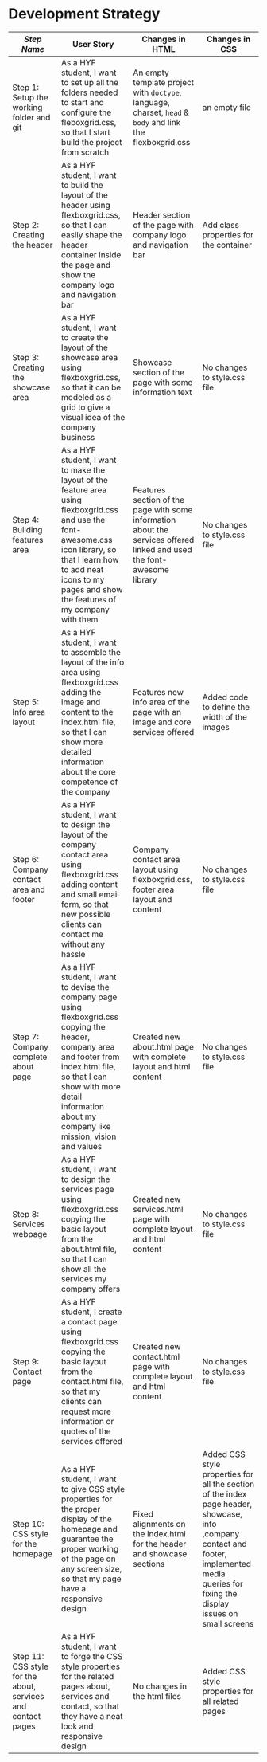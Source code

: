 # Development Strategy


| _Step Name_ | User Story | Changes in HTML | Changes in CSS |
| --- | --- | --- | --- |
| Step 1: Setup the working folder and git | As a HYF student, I want to set up all the folders needed to start and configure the fleboxgrid.css, so that I start build the project from scratch | An empty template project with `doctype`, language, charset, `head` & `body` and link the flexboxgrid.css | an empty file |
| Step 2: Creating the header | As a HYF student, I want to build the layout of the header using flexboxgrid.css, so that I can easily shape the header container inside the page and show the company logo and navigation bar | Header section of the page with company logo and navigation bar | Add class properties for the container |
| Step 3: Creating the showcase area | As a HYF student, I want to create the layout of the showcase area using flexboxgrid.css, so that it can be modeled as a grid to give a visual idea of the company business | Showcase section of the page with some information text | No changes to style.css file |
| Step 4: Building features area | As a HYF student, I want to make the layout of the feature area using flexboxgrid.css and use the font-awesome.css icon library, so that I learn how to add neat icons to my pages and show the features of my company with them | Features section of the page with some information about the services offered linked and used the font-awesome library | No changes to style.css file |
| Step 5: Info area layout | As a HYF student, I want to assemble the layout of the info area using flexboxgrid.css adding the image and content to the index.html file, so that I can show more detailed information about the core competence of the company | Features new info area of the page with an image and core services offered | Added code to define the width of the images |
| Step 6: Company contact area and footer | As a HYF student, I want to design the layout of the company contact area using flexboxgrid.css adding content and small email form, so that new possible clients can contact me without any hassle | Company contact area layout using flexboxgrid.css, footer area layout and content | No changes to style.css file |
| Step 7: Company complete about page | As a HYF student, I want to devise the company page using flexboxgrid.css copying the header, company area and footer from index.html file, so that I can show with more detail information about my company like mission, vision and values | Created new about.html page with complete layout and html content | No changes to style.css file |
| Step 8: Services webpage | As a HYF student, I want to design the services page using flexboxgrid.css copying the basic layout from the about.html file, so that I can show all the services my company offers | Created new services.html page with complete layout and html content | No changes to style.css file |
| Step 9: Contact page | As a HYF student, I create a contact page using flexboxgrid.css copying the basic layout from the contact.html file, so that my clients can request more information or quotes of the services offered | Created new contact.html page with complete layout and html content | No changes to style.css file |
| Step 10: CSS style for the homepage | As a HYF student, I want to give CSS style properties for the proper display of the homepage and guarantee the proper working of the page on any screen size, so that my page have a responsive design | Fixed alignments on the index.html for the header and showcase sections | Added CSS style properties for all the section of the index page header, showcase, info ,company contact and footer, implemented media queries for fixing the display issues on small screens |
| Step 11: CSS style for the about, services and contact pages | As a HYF student, I want to forge the CSS style properties for the related pages about, services and contact, so that they have a neat look and responsive design | No changes in the html files | Added CSS style properties for all related pages |
